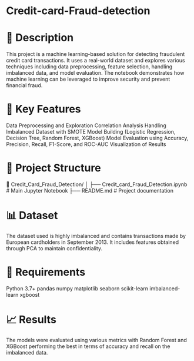 # Credit-card-Fraud-detection



# 📌 Description
This project is a machine learning-based solution for detecting fraudulent credit card transactions. It uses a real-world dataset and explores various techniques including data preprocessing, feature selection, handling imbalanced data, and model evaluation. The notebook demonstrates how machine learning can be leveraged to improve security and prevent financial fraud.


# 🧠 Key Features

Data Preprocessing and Exploration
Correlation Analysis
Handling Imbalanced Dataset with SMOTE
Model Building (Logistic Regression, Decision Tree, Random Forest, XGBoost)
Model Evaluation using Accuracy, Precision, Recall, F1-Score, and ROC-AUC
Visualization of Results


# 📂 Project Structure

📁 Credit_Card_Fraud_Detection/
│
├── Credit_card_Fraud_Detection.ipynb   # Main Jupyter Notebook
├── README.md                           # Project documentation


# 📊 Dataset

The dataset used is highly imbalanced and contains transactions made by European cardholders in September 2013. It includes features obtained through PCA to maintain confidentiality.




# 🔧 Requirements

Python 3.7+
pandas
numpy
matplotlib
seaborn
scikit-learn
imbalanced-learn
xgboost



# 📈 Results

The models were evaluated using various metrics with Random Forest and XGBoost performing the best in terms of accuracy and recall on the imbalanced data.


